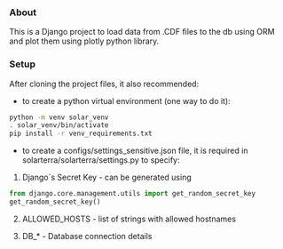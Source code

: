 ### About

This is a Django project to load data from .CDF files to the db using ORM and plot them using plotly python library.

### Setup
After cloning the project files, it also recommended:

- to create a python virtual environment (one way to do it):

```bash
python -m venv solar_venv
. solar_venv/bin/activate
pip install -r venv_requirements.txt
```

- to create a configs/settings_sensitive.json file, it is required in solarterra/solarterra/settings.py to specify:

1. Django`s Secret Key - can be generated using

```python
from django.core.management.utils import get_random_secret_key  
get_random_secret_key()
```

2. ALLOWED_HOSTS - list of strings with allowed hostnames

3. DB_* - Database connection details


